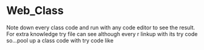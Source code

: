 # Web_Class 
Note down every class code and run with any code editor to see the result. 
For extra knowledge try file can see although every r linkup with its try code so...pool up a class code with try code like
